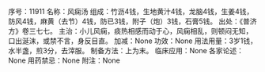 序号：11911
名称：风痫汤
组成：竹沥4钱，生地黄汁4钱，龙脑4钱，生姜4钱，防风4钱，麻黄（去节）4钱，防已3钱，附子（炮）3钱，石膏5钱。
出处：《普济方》卷三七七。
主治：小儿风痫，痰热相感而动于心，风痫相乱，则顿闷无知，口出涎沫，或禁不言，身反目直。
加减：None
功效：None
用法用量：3岁1钱，水半盏，煎3分，去滓服。
制备方法：上为末。
临床应用：None
各家论述：None
用药禁忌：None
附注：None
